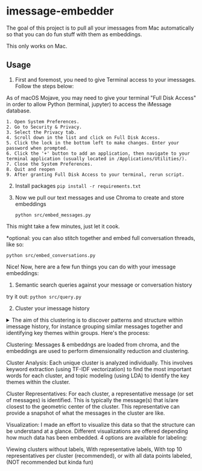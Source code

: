# imessage-embedder

The goal of this project is to pull all your imessages from Mac automatically so that you can do fun stuff with them
as embeddings.

This only works on Mac.

## Usage

1. First and foremost, you need to give Terminal access to your imessages. Follow the steps below:

As of macOS Mojave, you may need to give your terminal "Full Disk Access" in order to allow Python (terminal, jupyter) to access the iMessage database.

    1. Open System Preferences.
    2. Go to Security & Privacy.
    3. Select the Privacy tab.
    4. Scroll down in the list and click on Full Disk Access.
    5. Click the lock in the bottom left to make changes. Enter your password when prompted.
    6. Click the '+' button to add an application, then navigate to your terminal application (usually located in /Applications/Utilities/).
    7. Close the System Preferences.
    8. Quit and reopen
    9. After granting Full Disk Access to your terminal, rerun script.

2. Install packages
   `pip install -r requirements.txt`

3. Now we pull our text messages and use Chroma to create and store embeddings

   `python src/embed_messages.py`

This might take a few minutes, just let it cook.

\*optional: you can also stitch together and embed full conversation threads, like so:

`python src/embed_conversations.py`

Nice! Now, here are a few fun things you can do with your imessage embeddings:

1. Semantic search queries against your message or conversation history

try it out: `python src/query.py`

2. Cluster your imessage history

<details>
A note on clustering:
<summary>
The aim of this clustering is to discover patterns and structure within imessage history, for instance grouping similar messages together and identifying key themes within groups. Here's the process:

Clustering: Messages & embeddngs are loaded from chroma, and the embeddings are used to perform dimensionality reduction and clustering.

Cluster Analysis: Each unique cluster is analyzed individually. This involves keyword extraction (using TF-IDF vectorization) to find the most important words for each cluster, and topic modeling (using LDA) to identify the key themes within the cluster.

Cluster Representatives: For each cluster, a representative message (or set of messages) is identified. This is typically the message(s) that is/are closest to the geometric center of the cluster. This representative can provide a snapshot of what the messages in the cluster are like.

Visualization: I made an effort to visualize this data so that the structure can be understand at a glance. Different visualizations are offered depending how much data has been embedded. 4 options are available for labeling:

Viewing clusters without labels,
With representative labels,
With top 10 representatives per cluster (recommended), or
with all data points labeled, (NOT recommended but kinda fun)

</summary>
</details>
